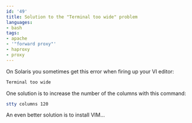 ```yaml
---
id: '49'
title: Solution to the "Terminal too wide" problem
languages:
- bash
tags:
- apache
- '"forward proxy"'
- haproxy
- proxy
---
```

On Solaris you sometimes get this error when firing up your VI editor:


```bash
Terminal too wide
```
    

One solution is to increase the number of the columns with this command:


```bash
stty columns 120
```
    

An even better solution is to install VIM...

